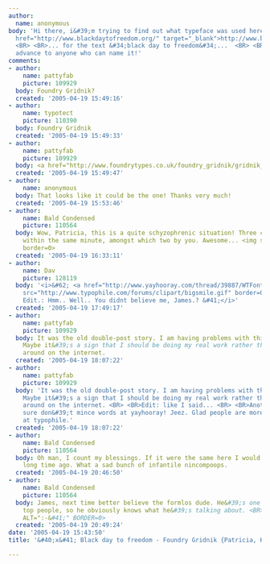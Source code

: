 ```yaml
---
author:
  name: anonymous
body: 'Hi there, i&#39;m trying to find out what typeface was used here:  <BR> <BR><a
  href="http://www.blackdaytofreedom.org/" target="_blank">http://www.blackdaytofreedom.org/</a>
  <BR> <BR>... for the text &#34;black day to freedom&#34;...  <BR> <BR>Thanks in
  advance to anyone who can name it!'
comments:
- author:
    name: pattyfab
    picture: 109929
  body: Foundry Gridnik?
  created: '2005-04-19 15:49:16'
- author:
    name: typotect
    picture: 110390
  body: Foundry Gridnik
  created: '2005-04-19 15:49:33'
- author:
    name: pattyfab
    picture: 109929
  body: <a href="http://www.foundrytypes.co.uk/foundry_gridnik/gridnik_med.html" target="_blank">link</a>
  created: '2005-04-19 15:49:47'
- author:
    name: anonymous
  body: That looks like it could be the one! Thanks very much!
  created: '2005-04-19 15:53:46'
- author:
    name: Bald Condensed
    picture: 110564
  body: Wow, Patricia, this is a quite schyzophrenic situation! Three consecutive  <BR>posts
    within the same minute, amongst which two by you. Awesome... <img src="http://www.typophile.com/forums/clipart/bigsmile.gif"
    border=0>
  created: '2005-04-19 16:33:11'
- author:
    name: Dav
    picture: 128119
  body: '<i>&#62; <a href="http://www.yayhooray.com/thread/39887/WTFont" target="_blank">www.yayhooray.com/thread/39887/WTFont</a></i>  <img
    src="http://www.typophile.com/forums/clipart/bigsmile.gif" border=0> <BR> <BR><i>&#40;
    Edit.: Hmm.. Well.. You didnt believe me, James.? &#41;</i>'
  created: '2005-04-19 17:49:17'
- author:
    name: pattyfab
    picture: 109929
  body: It was the old double-post story. I am having problems with this site today.
    Maybe it&#39;s a sign that I should be doing my real work rather than playing
    around on the internet.
  created: '2005-04-19 18:07:22'
- author:
    name: pattyfab
    picture: 109929
  body: 'It was the old double-post story. I am having problems with this site today.
    Maybe it&#39;s a sign that I should be doing my real work rather than playing
    around on the internet. <BR> <BR>Edit: like I said... <BR> <BR>Another edit: they
    sure don&#39;t mince words at yayhooray! Jeez. Glad people are more polite here
    at typophile.'
  created: '2005-04-19 18:07:22'
- author:
    name: Bald Condensed
    picture: 110564
  body: Oh man, I count my blessings. If it were the same here I would have  <BR>resigned
    long time ago. What a sad bunch of infantile nincompoops.
  created: '2005-04-19 20:46:50'
- author:
    name: Bald Condensed
    picture: 110564
  body: James, next time better believe the formlos dude. He&#39;s one of  <BR>our
    top people, so he obviously knows what he&#39;s talking about. <BR><IMG SRC="http://www.typophile.com/forums/clipart/happy.gif"
    ALT=":-&#41;" BORDER=0>
  created: '2005-04-19 20:49:24'
date: '2005-04-19 15:43:50'
title: '&#40;x&#41; Black day to freedom - Foundry Gridnik {Patricia, Karl, Dav}'

---
```


